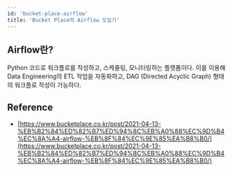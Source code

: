 ```yaml
---
id: 'bucket-place-airflow'
title: 'Bucket Place의 Airflow 도입기'
---
```


## Airflow란?
Python 코드로 워크플로를 작성하고, 스케줄링, 모니터링하는 플랫폼이다. 이를 이용해 Data Engineering의 ETL 작업을 자동화하고, DAG (Directed Acyclic Graph) 형태의 워크플로 작성이 가능하다.

## Reference
* [https://www.bucketplace.co.kr/post/2021-04-13-%EB%B2%84%ED%82%B7%ED%94%8C%EB%A0%88%EC%9D%B4%EC%8A%A4-airflow-%EB%8F%84%EC%9E%85%EA%B8%B0/](https://www.bucketplace.co.kr/post/2021-04-13-%EB%B2%84%ED%82%B7%ED%94%8C%EB%A0%88%EC%9D%B4%EC%8A%A4-airflow-%EB%8F%84%EC%9E%85%EA%B8%B0/)
